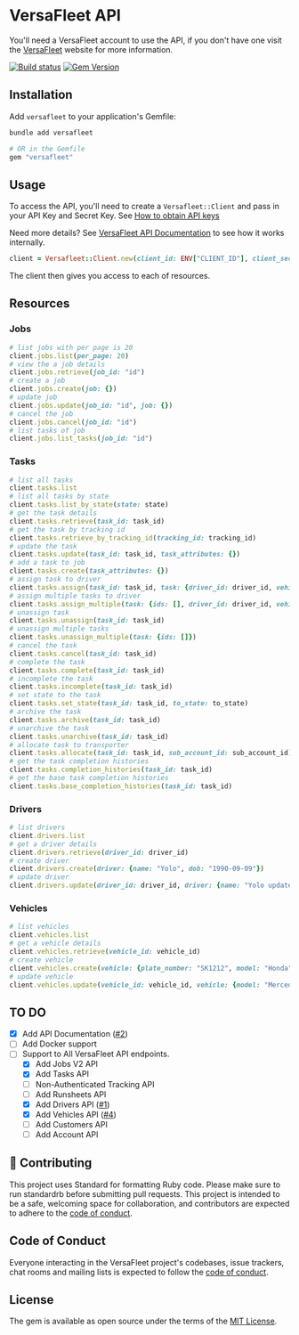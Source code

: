 # VersaFleet API

You'll need a VersaFleet account to use the API, if you don't have one visit the [VersaFleet](https://versafleet.co) website for more information.

[![Build status](https://github.com/maful/versafleet-ruby/actions/workflows/test.yml/badge.svg?branch=main)](https://github.com/maful/versafleet-ruby/actions/workflows/test.yml) [![Gem Version](https://badge.fury.io/rb/versafleet.svg)](https://badge.fury.io/rb/versafleet)

## Installation

Add `versafleet` to your application's Gemfile:

```bash
bundle add versafleet

# OR in the Gemfile
gem "versafleet"
```

## Usage

To access the API, you'll need to create a `Versafleet::Client` and pass in your API Key and Secret Key. See [How to obtain API keys](https://versafleet.docs.apiary.io/#introduction/to-obtain-api-keys-(please-keep-them-safe!))

Need more details? See [VersaFleet API Documentation](https://rubydoc.info/gems/versafleet) to see how it works internally.

```ruby
client = Versafleet::Client.new(client_id: ENV["CLIENT_ID"], client_secret: ENV["CLIENT_SECRET"])
```

The client then gives you access to each of resources.

## Resources

### Jobs

```ruby
# list jobs with per page is 20
client.jobs.list(per_page: 20)
# view the a job details
client.jobs.retrieve(job_id: "id")
# create a job
client.jobs.create(job: {})
# update job
client.jobs.update(job_id: "id", job: {})
# cancel the job
client.jobs.cancel(job_id: "id")
# list tasks of job
client.jobs.list_tasks(job_id: "id")
```

### Tasks

```ruby
# list all tasks
client.tasks.list
# list all tasks by state
client.tasks.list_by_state(state: state)
# get the task details
client.tasks.retrieve(task_id: task_id)
# get the task by tracking id
client.tasks.retrieve_by_tracking_id(tracking_id: tracking_id)
# update the task
client.tasks.update(task_id: task_id, task_attributes: {})
# add a task to job
client.tasks.create(task_attributes: {})
# assign task to driver
client.tasks.assign(task_id: task_id, task: {driver_id: driver_id, vehicle_id: vehicle_id, remarks: "Notes"})
# assign multiple tasks to driver
client.tasks.assign_multiple(task: {ids: [], driver_id: driver_id, vehicle_id: vehicle_id, remarks: "Notes"})
# unassign task
client.tasks.unassign(task_id: task_id)
# unassign multiple tasks
client.tasks.unassign_multiple(task: {ids: []})
# cancel the task
client.tasks.cancel(task_id: task_id)
# complete the task
client.tasks.complete(task_id: task_id)
# incomplete the task
client.tasks.incomplete(task_id: task_id)
# set state to the task
client.tasks.set_state(task_id: task_id, to_state: to_state)
# archive the task
client.tasks.archive(task_id: task_id)
# unarchive the task
client.tasks.unarchive(task_id: task_id)
# allocate task to transporter
client.tasks.allocate(task_id: task_id, sub_account_id: sub_account_id)
# get the task completion histories
client.tasks.completion_histories(task_id: task_id)
# get the base task completion histories
client.tasks.base_completion_histories(task_id: task_id)
```

### Drivers

```ruby
# list drivers
client.drivers.list
# get a driver details
client.drivers.retrieve(driver_id: driver_id)
# create driver
client.drivers.create(driver: {name: "Yolo", dob: "1990-09-09"})
# update driver
client.drivers.update(driver_id: driver_id, driver: {name: "Yolo update"})
```

### Vehicles

```ruby
# list vehicles
client.vehicles.list
# get a vehicle details
client.vehicles.retrieve(vehicle_id: vehicle_id)
# create vehicle
client.vehicles.create(vehicle: {plate_number: "SK1212", model: "Honda", speed: 50})
# update vehicle
client.vehicles.update(vehicle_id: vehicle_id, vehicle: {model: "Mercedes", speed: 70})
```

## TO DO

- [x] Add API Documentation ([#2](https://github.com/maful/versafleet-ruby/pull/2))
- [ ] Add Docker support
- [ ] Support to All VersaFleet API endpoints.
	- [x] Add Jobs V2 API
	- [x] Add Tasks API
	- [ ] Non-Authenticated Tracking API
	- [ ] Add Runsheets API
	- [x] Add Drivers API ([#1](https://github.com/maful/versafleet-ruby/pull/1))
	- [x] Add Vehicles API ([#4](https://github.com/maful/versafleet-ruby/pull/4))
	- [ ] Add Customers API
	- [ ] Add Account API

## 🙏 Contributing

This project uses Standard for formatting Ruby code. Please make sure to run standardrb before submitting pull requests. This project is intended to be a safe, welcoming space for collaboration, and contributors are expected to adhere to the [code of conduct](https://github.com/maful/versafleet-ruby/blob/master/CODE_OF_CONDUCT.md).

## Code of Conduct

Everyone interacting in the VersaFleet project's codebases, issue trackers, chat rooms and mailing lists is expected to follow the [code of conduct](https://github.com/maful/versafleet-ruby/blob/master/CODE_OF_CONDUCT.md).

## License

The gem is available as open source under the terms of the [MIT License](https://opensource.org/licenses/MIT).

